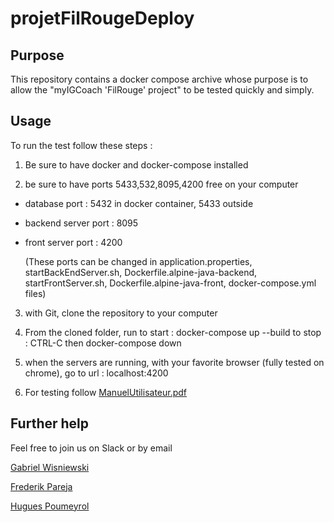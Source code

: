 # projetFilRougeDeploy

## Purpose

This repository contains a docker compose archive whose purpose is to allow the "myIGCoach 'FilRouge' project" to be tested quickly and simply.


## Usage

To run the test follow these steps :

1. Be sure to have docker and docker-compose installed

2. be sure to have ports 5433,532,8095,4200 free on your computer

  * database port : 5432 in docker container, 5433 outside
  * backend server port : 8095
  * front server port : 4200
  
	(These ports can be changed in application.properties, startBackEndServer.sh, Dockerfile.alpine-java-backend, startFrontServer.sh, Dockerfile.alpine-java-front, docker-compose.yml files)

3. with Git, clone the repository to your computer

4. From the cloned folder, run 
    to start : docker-compose up --build
    to stop : CTRL-C then docker-compose down
    
5. when the servers are running, with your favorite browser (fully tested on chrome), go to url : localhost:4200

6. For testing follow [ManuelUtilisateur.pdf](ManuelUtilisateur.pdf)


## Further help

Feel free to join us on Slack or by email

[Gabriel Wisniewski](gabriel.wisniewski@gmail.com)

[Frederik Pareja](frederic.pareja.pf1@gmail.com)

[Hugues Poumeyrol](hugues.poumeyrol.pf1@gmail.com)
